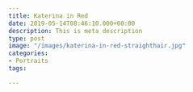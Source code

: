 ```yaml
---
title: Katerina in Red
date: 2019-05-14T08:46:10.000+00:00
description: This is meta description
type: post
image: "/images/katerina-in-red-straighthair.jpg"
categories:
- Portraits
tags:

---
```

